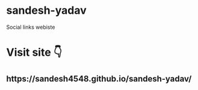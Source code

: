 # sandesh-yadav
Social links webiste
<h1>Visit site 👇</h1>
<h2>https://sandesh4548.github.io/sandesh-yadav/</h2>
